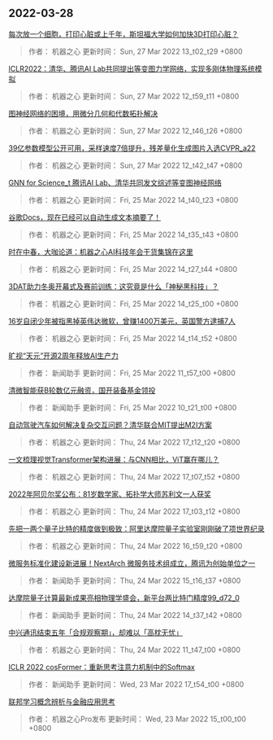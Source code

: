
## 2022-03-28

 [每次放一个细胞，打印心脏或上千年，斯坦福大学如何加快3D打印心脏？](https://www.jiqizhixin.com/articles/2022-03-27-4)

> 作者： 机器之心  更新时间： Sun, 27 Mar 2022 13_t02_t29 +0800

 [ICLR2022：清华、腾讯AI Lab共同提出等变图力学网络，实现多刚体物理系统模拟](https://www.jiqizhixin.com/articles/2022-03-27-3)

> 作者： 机器之心  更新时间： Sun, 27 Mar 2022 12_t59_t11 +0800

 [图神经网络的困境，用微分几何和代数拓扑解决](https://www.jiqizhixin.com/articles/2022-03-27-2)

> 作者： 机器之心  更新时间： Sun, 27 Mar 2022 12_t46_t26 +0800

 [39亿参数模型公开可用，采样速度7倍提升，残差量化生成图片入选CVPR_a22](https://www.jiqizhixin.com/articles/2022-03-27)

> 作者： 机器之心  更新时间： Sun, 27 Mar 2022 12_t42_t47 +0800

 [GNN for Science_t 腾讯AI Lab、清华共同发文综述等变图神经网络](https://www.jiqizhixin.com/articles/2022-03-25-8)

> 作者： 机器之心  更新时间： Fri, 25 Mar 2022 14_t40_t23 +0800

 [谷歌Docs，现在已经可以自动生成文本摘要了！](https://www.jiqizhixin.com/articles/2022-03-25-7)

> 作者： 机器之心  更新时间： Fri, 25 Mar 2022 14_t35_t43 +0800

 [时在中春，大咖论道：机器之心AI科技年会干货集锦在这里](https://www.jiqizhixin.com/articles/2022-03-25-6)

> 作者： 机器之心  更新时间： Fri, 25 Mar 2022 14_t27_t44 +0800

 [3DAT助力冬奥开幕式及赛前训练：这究竟是什么「神秘黑科技」？](https://www.jiqizhixin.com/articles/2022-03-25-5)

> 作者： 机器之心  更新时间： Fri, 25 Mar 2022 14_t25_t00 +0800

 [16岁自闭少年被指黑掉英伟达微软，曾赚1400万美元，英国警方逮捕7人](https://www.jiqizhixin.com/articles/2022-03-25-4)

> 作者： 机器之心  更新时间： Fri, 25 Mar 2022 14_t14_t52 +0800

 [旷视“天元”开源2周年释放AI生产力](https://www.jiqizhixin.com/articles/2022-03-25-3)

> 作者： 新闻助手  更新时间： Fri, 25 Mar 2022 11_t57_t00 +0800

 [清微智能获B轮数亿元融资，国开装备基金领投](https://www.jiqizhixin.com/articles/2022-03-25-2)

> 作者： 新闻助手  更新时间： Fri, 25 Mar 2022 10_t21_t00 +0800

 [自动驾驶汽车如何解决复杂交互问题？清华联合MIT提出M2I方案](https://www.jiqizhixin.com/articles/2022-03-24-9)

> 作者： 机器之心  更新时间： Thu, 24 Mar 2022 17_t12_t20 +0800

 [一文梳理视觉Transformer架构进展：与CNN相比，ViT赢在哪儿？](https://www.jiqizhixin.com/articles/2022-03-24-8)

> 作者： 机器之心  更新时间： Thu, 24 Mar 2022 17_t07_t52 +0800

 [2022年阿贝尔奖公布：81岁数学家、拓扑学大师苏利文一人获奖](https://www.jiqizhixin.com/articles/2022-03-24-7)

> 作者： 机器之心  更新时间： Thu, 24 Mar 2022 17_t03_t12 +0800

 [先把一两个量子比特的精度做到极致：阿里达摩院量子实验室刚刚破了项世界纪录](https://www.jiqizhixin.com/articles/2022-03-24-6)

> 作者： 机器之心  更新时间： Thu, 24 Mar 2022 16_t59_t20 +0800

 [微服务标准化建设新进展！NextArch 微服务技术组成立，腾讯为创始单位之一](https://www.jiqizhixin.com/articles/2022-03-24-5)

> 作者： 新闻助手  更新时间： Thu, 24 Mar 2022 15_t16_t37 +0800

 [达摩院量子计算最新成果亮相物理学盛会，新平台两比特门精度99_d72_0](https://www.jiqizhixin.com/articles/2022-03-24-4)

> 作者： 新闻助手  更新时间： Thu, 24 Mar 2022 14_t37_t42 +0800

 [中兴通讯结束五年「合规观察期」，却难以「高枕无忧」](https://www.jiqizhixin.com/articles/2022-03-24-3)

> 作者： 机器之心  更新时间： Thu, 24 Mar 2022 11_t47_t00 +0800

 [ICLR 2022 cosFormer：重新思考注意力机制中的Softmax](https://www.jiqizhixin.com/articles/2022-03-23-10)

> 作者： 新闻助手  更新时间： Wed, 23 Mar 2022 17_t54_t00 +0800

 [联邦学习概念辨析与金融应用思考](https://www.jiqizhixin.com/articles/2022-03-23-9)

> 作者： 机器之心Pro发布  更新时间： Wed, 23 Mar 2022 15_t00_t00 +0800
